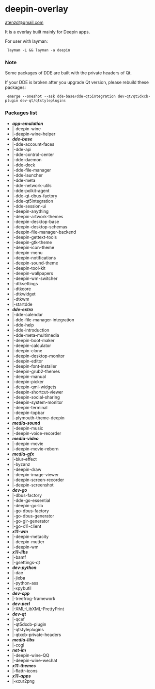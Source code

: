 # deepin-overlay

<atenzd@gmail.com>

It is a overlay built mainly for Deepin apps.

For user with layman:

     layman -L && layman -a deepin

### Note
Some packages of DDE are built with the private headers of Qt.

If your DDE is broken after you upgrade Qt version, please rebuild these packages:

     emerge --oneshot --ask dde-base/dde-qt5integration dev-qt/qt5dxcb-plugin dev-qt/qtstyleplugins


### Packages list

* ***app-emulation***
* |-deepin-wine
* |-deepin-wine-helper
* ***dde-base***
* |-dde-account-faces
* |-dde-api
* |-dde-control-center
* |-dde-daemon
* |-dde-dock
* |-dde-file-manager
* |-dde-launcher
* |-dde-meta
* |-dde-network-utils
* |-dde-polkit-agent
* |-dde-qt-dbus-factory
* |-dde-qt5integration
* |-dde-session-ui
* |-deepin-anything
* |-deepin-artwork-themes
* |-deepin-desktop-base
* |-deepin-desktop-schemas
* |-deepin-file-manager-backend
* |-deepin-gettext-tools
* |-deepin-gtk-theme
* |-deepin-icon-theme
* |-deepin-menu
* |-deepin-notifications
* |-deepin-sound-theme
* |-deepin-tool-kit
* |-deepin-wallpapers
* |-deepin-wm-switcher
* |-dtksettings
* |-dtkcore
* |-dtkwidget
* |-dtkwm
* |-startdde
* ***dde-extra***
* |-dde-calendar
* |-dde-file-manager-integration
* |-dde-help
* |-dde-introduction
* |-dde-meta-multimedia
* |-deepin-boot-maker
* |-deepin-calculator
* |-deepin-clone
* |-deepin-desktop-monitor
* |-deepin-editor
* |-deepin-font-installer
* |-deepin-grub2-themes
* |-deepin-manual
* |-deepin-picker
* |-deepin-qml-widgets
* |-deepin-shortcut-viewer
* |-deepin-social-sharing
* |-deepin-system-monitor
* |-deepin-terminal
* |-deepin-topbar
* |-plymouth-theme-deepin
* ***media-sound***
* |-deepin-music
* |-deepin-voice-recorder
* ***media-video***
* |-deepin-movie
* |-deepin-movie-reborn
* ***media-gfx***
* |-blur-effect
* |-byzanz
* |-deepin-draw
* |-deepin-image-viewer
* |-deepin-screen-recorder
* |-deepin-screenshot
* ***dev-go***
* |-dbus-factory
* |-dde-go-essential
* |-deepin-go-lib
* |-go-dbus-factory
* |-go-dbus-generator
* |-go-gir-generator
* |-go-x11-client
* ***x11-wm***
* |-deepin-metacity
* |-deepin-mutter
* |-deepin-wm
* ***x11-libs***
* |-bamf
* |-gsettings-qt
* ***dev-python***
* |-dae
* |-jieba
* |-python-ass
* |-xpybutil
* ***dev-cpp***
* |-treefrog-framework
* ***dev-perl***
* |-XML-LibXML-PrettyPrint
* ***dev-qt***
* |-qcef
* |-qt5dxcb-plugin
* |-qtstyleplugins
* |-qtxcb-private-headers
* ***media-libs***
* |-cogl
* ***net-im***
* |-deepin-wine-QQ
* |-deepin-wine-wechat
* ***x11-themes***
* |-flattr-icons
* ***x11-apps***
* |-xcur2png

